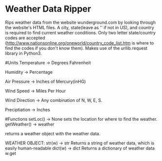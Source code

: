 # Weather Data Ripper
Rips weather data from the website wunderground.com by looking through the website's HTML files. A city, state(leave as '' if not in US), and country is required to find current weather conditions. Only two letter state/country codes are accepted (http://www.nationsonline.org/oneworld/country_code_list.htm is where to find the codes if you don't know them). Makes use of the urllib.request library in Python3. 

#Units
Temperature -> Degrees Fahrenheit

Humidity -> Percentage

Air Pressure -> Inches of Mercury(inHG)

Wind Speed -> Miles Per Hour

Wind Direction -> Any combination of N, W, E, S. 

Preciptiation -> Inches

#Functions
setLoc() -> None
sets the location for where to find the weather.
getWeather() -> weather

returns a weather object with the weather data.

WEATHER OBJECT:
str(w) -> str
Returns a string of weather data, which is easily human-readable
dict(w) -> dict
Returns a dictionary of weather data
w.get<weather data>
